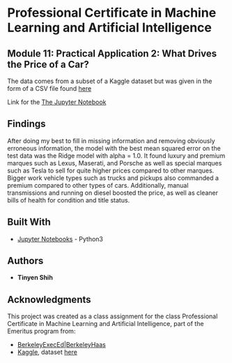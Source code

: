 # Professional Certificate in Machine Learning and Artificial Intelligence
## Module 11: Practical Application 2: What Drives the Price of a Car?

The data comes from a subset of a Kaggle dataset but was given in the form of a CSV file found [here](https://mo-pcco.s3.us-east-1.amazonaws.com/BH-PCMLAI/module_11/practical_application_II_starter.zip)

Link for the [The Jupyter Notebook](https://github.com/tshih94/car-price-model/blob/main/car-price.ipynb)

## Findings
After doing my best to fill in missing information and removing obviously erroneous information, the model with the best mean squared error on the test data was the Ridge model with alpha = 1.0. It found luxury and premium marques such as Lexus, Maserati, and Porsche as well as special marques such as Tesla to sell for quite higher prices compared to other marques. Bigger work vehicle types such as trucks and pickups also commanded a premium compared to other types of cars. Additionally, manual transmissions and running on diesel boosted the price, as well as cleaner bills of health for condition and title status.

## Built With
* [Jupyter Notebooks](https://jupyter.org/) - Python3

## Authors

* **Tinyen Shih** 

## Acknowledgments
This project was created as a class assignment for the class Professional Certificate in Machine Learning and Artificial Intelligence, part of the Emeritus program from:
* [BerkeleyExecEd|BerkeleyHaas](https://em-executive.berkeley.edu/)
* [Kaggle](https://www.kaggle.com), dataset [here](https://mo-pcco.s3.us-east-1.amazonaws.com/BH-PCMLAI/module_11/practical_application_II_starter.zip)
